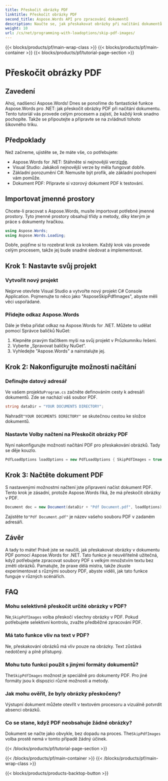 ```yaml
---
title: Přeskočit obrázky PDF
linktitle: Přeskočit obrázky PDF
second_title: Aspose.Words API pro zpracování dokumentů
description: Naučte se, jak přeskakovat obrázky při načítání dokumentů PDF pomocí Aspose.Words for .NET. Postupujte podle tohoto podrobného průvodce pro bezproblémovou extrakci textu.
weight: 10
url: /cs/net/programming-with-loadoptions/skip-pdf-images/
---
```


{{< blocks/products/pf/main-wrap-class >}}
{{< blocks/products/pf/main-container >}}
{{< blocks/products/pf/tutorial-page-section >}}

# Přeskočit obrázky PDF

## Zavedení

Ahoj, nadšenci Aspose.Words! Dnes se ponoříme do fantastické funkce Aspose.Words pro .NET: jak přeskočit obrázky PDF při načítání dokumentu. Tento tutoriál vás provede celým procesem a zajistí, že každý krok snadno pochopíte. Takže se připoutejte a připravte se na zvládnutí tohoto šikovného triku.

## Předpoklady

Než začneme, ujistěte se, že máte vše, co potřebujete:

-  Aspose.Words for .NET: Stáhněte si nejnovější verzi[zde](https://releases.aspose.com/words/net/).
- Visual Studio: Jakákoli nejnovější verze by měla fungovat dobře.
- Základní porozumění C#: Nemusíte být profík, ale základní pochopení vám pomůže.
- Dokument PDF: Připravte si vzorový dokument PDF k testování.

## Importovat jmenné prostory

Chcete-li pracovat s Aspose.Words, musíte importovat potřebné jmenné prostory. Tyto jmenné prostory obsahují třídy a metody, díky kterým je práce s dokumenty hračkou.

```csharp
using Aspose.Words;
using Aspose.Words.Loading;
```

Dobře, pojďme si to rozebrat krok za krokem. Každý krok vás provede celým procesem, takže jej bude snadné sledovat a implementovat.

## Krok 1: Nastavte svůj projekt

### Vytvořit nový projekt

Nejprve otevřete Visual Studio a vytvořte nový projekt C# Console Application. Pojmenujte to něco jako "AsposeSkipPdfImages", abyste měli věci uspořádané.

### Přidejte odkaz Aspose.Words

Dále je třeba přidat odkaz na Aspose.Words for .NET. Můžete to udělat pomocí Správce balíčků NuGet:

1. Klepněte pravým tlačítkem myši na svůj projekt v Průzkumníku řešení.
2. Vyberte „Spravovat balíčky NuGet“.
3. Vyhledejte "Aspose.Words" a nainstalujte jej.

## Krok 2: Nakonfigurujte možnosti načítání

### Definujte datový adresář

 Ve vašem projektu`Program.cs` začněte definováním cesty k adresáři dokumentů. Zde se nachází váš soubor PDF.

```csharp
string dataDir = "YOUR DOCUMENTS DIRECTORY";
```

 Nahradit`"YOUR DOCUMENTS DIRECTORY"` se skutečnou cestou ke složce dokumentů.

### Nastavte Volby načtení na Přeskočit obrázky PDF

Nyní nakonfigurujte možnosti načítání PDF pro přeskakování obrázků. Tady se děje kouzlo. 

```csharp
PdfLoadOptions loadOptions = new PdfLoadOptions { SkipPdfImages = true };
```

## Krok 3: Načtěte dokument PDF

S nastavenými možnostmi načtení jste připraveni načíst dokument PDF. Tento krok je zásadní, protože Aspose.Words říká, že má přeskočit obrázky v PDF.

```csharp
Document doc = new Document(dataDir + "Pdf Document.pdf", loadOptions);
```

 Zajistěte to`"Pdf Document.pdf"` je název vašeho souboru PDF v zadaném adresáři.

## Závěr

A tady to máte! Právě jste se naučili, jak přeskakovat obrázky v dokumentu PDF pomocí Aspose.Words for .NET. Tato funkce je neuvěřitelně užitečná, když potřebujete zpracovat soubory PDF s velkým množstvím textu bez změti obrázků. Pamatujte, že praxe dělá mistra, takže zkuste experimentovat s různými soubory PDF, abyste viděli, jak tato funkce funguje v různých scénářích.

## FAQ

### Mohu selektivně přeskočit určité obrázky v PDF?

 Ne,`SkipPdfImages` volba přeskočí všechny obrázky v PDF. Pokud potřebujete selektivní kontrolu, zvažte předběžné zpracování PDF.

### Má tato funkce vliv na text v PDF?

Ne, přeskakování obrázků má vliv pouze na obrázky. Text zůstává nedotčený a plně přístupný.

### Mohu tuto funkci použít s jinými formáty dokumentů?

 The`SkipPdfImages` možnost je speciálně pro dokumenty PDF. Pro jiné formáty jsou k dispozici různé možnosti a metody.

### Jak mohu ověřit, že byly obrázky přeskočeny?

Výstupní dokument můžete otevřít v textovém procesoru a vizuálně potvrdit absenci obrázků.

### Co se stane, když PDF neobsahuje žádné obrázky?

 Dokument se načte jako obvykle, bez dopadu na proces. The`SkipPdfImages` volba prostě nemá v tomto případě žádný účinek.

{{< /blocks/products/pf/tutorial-page-section >}}

{{< /blocks/products/pf/main-container >}}
{{< /blocks/products/pf/main-wrap-class >}}

{{< blocks/products/products-backtop-button >}}
